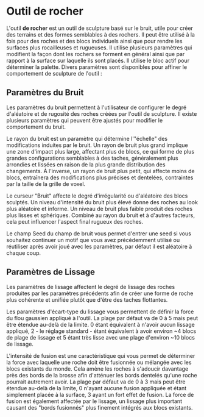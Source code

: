 # Outil de rocher

L'outil **de rocher** est un outil de sculpture basé sur le bruit, utile pour créer des terrains et des formes semblables à des rochers. Il peut être utilisé à la fois pour des roches et des blocs individuels ainsi que pour rendre les surfaces plus rocailleuses et rugueuses. Il utilise plusieurs paramètres qui modifient la façon dont les rochers se forment en général ainsi que par rapport à la surface sur laquelle ils sont placés. Il utilise le bloc actif pour déterminer la palette. Divers paramètres sont disponibles pour affiner le comportement de sculpture de l'outil :

## Paramètres du Bruit
Les paramètres du bruit permettent à l'utilisateur de configurer le degré d'aléatoire et de rugosité des roches créées par l'outil de sculpture. Il existe plusieurs paramètres qui peuvent être ajustés pour modifier le comportement du bruit.

Le rayon du bruit est un paramètre qui détermine l'"échelle" des modifications induites par le bruit. Un rayon de bruit plus grand implique une zone d'impact plus large, affectant plus de blocs, ce qui forme de plus grandes configurations semblables à des taches, généralement plus arrondies et lissées en raison de la plus grande distribution des changements. À l'inverse, un rayon de bruit plus petit, qui affecte moins de blocs, entraînera des modifications plus précises et dentelées, contraintes par la taille de la grille de voxel.

Le curseur "Bruit" affecte le degré d'irrégularité ou d'aléatoire des blocs sculptés. Un niveau d'intensité du bruit plus élevé donne des roches au look plus aléatoire et informe. Un niveau de bruit plus faible produit des roches plus lisses et sphériques. Combiné au rayon du bruit et à d'autres facteurs, cela peut influencer l'aspect final rugueux des roches.

Le champ Seed du champ de bruit vous permet d'entrer une seed si vous souhaitez continuer un motif que vous avez précédemment utilisé ou réutiliser après avoir joué avec les paramètres, par défaut il est aléatoire à chaque coup.

## Paramètres de Lissage
Les paramètres de lissage affectent le degré de lissage des roches produites par les paramètres précédents afin de créer une forme de roche plus cohérente et unifiée plutôt que d'être des taches flottantes.

Les paramètres d'écart-type du lissage vous permettent de définir la force du flou gaussien appliqué à l'outil. La plage par défaut va de 0 à 5 mais peut être étendue au-delà de la limite. 0 étant équivalent à n'avoir aucun lissage appliqué, 2 - le réglage standard - étant équivalent à avoir environ ~4 blocs de plage de lissage et 5 étant très lisse avec une plage d'environ ~10 blocs de lissage.

L'intensité de fusion est une caractéristique qui vous permet de déterminer la force avec laquelle une roche doit être fusionnée ou mélangée avec les blocs existants du monde. Cela amène les roches à s'adoucir davantage près des bords de la brosse afin d'atténuer les bords dentelés qu'une roche pourrait autrement avoir. La plage par défaut va de 0 à 3 mais peut être étendue au-delà de la limite, 0 n'ayant aucune fusion appliquée et étant simplement placée à la surface, 3 ayant un fort effet de fusion. La force de fusion est également affectée par le lissage, un lissage plus important causant des "bords fusionnés" plus finement intégrés aux blocs existants.